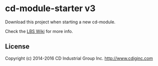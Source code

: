 # cd-module-starter v3

Download this project when starting a new cd-module.

Check the [LBS Wiki](https://github.com/cdig/lunchboxsessions/wiki) for more info.

## License
Copyright (c) 2014-2016 CD Industrial Group Inc. http://www.cdiginc.com
